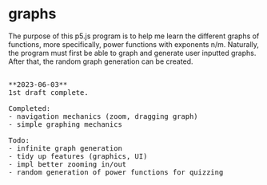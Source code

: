 # graphs

The purpose of this p5.js program is to help me learn the different graphs of functions, more specifically, power functions with exponents n/m.
Naturally, the program must first be able to graph and generate user inputted graphs. After that, the random graph generation can be created. 
<pre>

**2023-06-03**
1st draft complete. 

Completed: 
- navigation mechanics (zoom, dragging graph)
- simple graphing mechanics

Todo:
- infinite graph generation
- tidy up features (graphics, UI)
- impl better zooming in/out
- random generation of power functions for quizzing
</pre>
